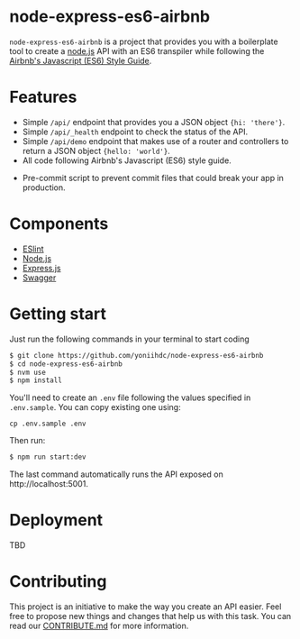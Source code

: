 # node-express-es6-airbnb
`node-express-es6-airbnb` is a project that provides you with a boilerplate tool to create a [node.js](https://nodejs.org/en/) API with an ES6 transpiler while following the [Airbnb's Javascript (ES6) Style Guide](https://github.com/airbnb/javascript).

# Features
* Simple `/api/` endpoint that provides you a JSON object `{hi: 'there'}`.
* Simple `/api/_health` endpoint to check the status of the API.
* Simple `/api/demo` endpoint that makes use of a router and controllers to return a JSON object `{hello: 'world'}`.
* All code following Airbnb's Javascript (ES6) style guide.
<!-- * Create deployment build with `$ npm run build`. -->
* Pre-commit script to prevent commit files that could break your app in production.
<!-- * `/docs` endpoint with the API documentation for external users -->

# Components
* [ESlint](https://eslint.org/)
* [Node.js](https://nodejs.org/en/)
* [Express.js](http://expressjs.com/)
* [Swagger](https://swagger.io/)

# Getting start
Just run the following commands in your terminal to start coding
```bash
$ git clone https://github.com/yoniihdc/node-express-es6-airbnb
$ cd node-express-es6-airbnb
$ nvm use
$ npm install
```

You'll need to create an `.env` file following the values specified in `.env.sample`. You can copy existing one using:

`cp .env.sample .env`


Then run:
```bash
$ npm run start:dev
```

The last command automatically runs the API exposed on http://localhost:5001.

# Deployment

TBD

<!--
To create a build for production you need to build your current project with the following command:
`$ npm run build`

Then copy all files inside `/dist` folder and put all of them in your server.
-->

# Contributing

This project is an initiative to make the way you create an API easier. Feel free to propose new things and changes that help us with this task. You can read our [CONTRIBUTE.md](CONTRIBUTE.md) for more information.